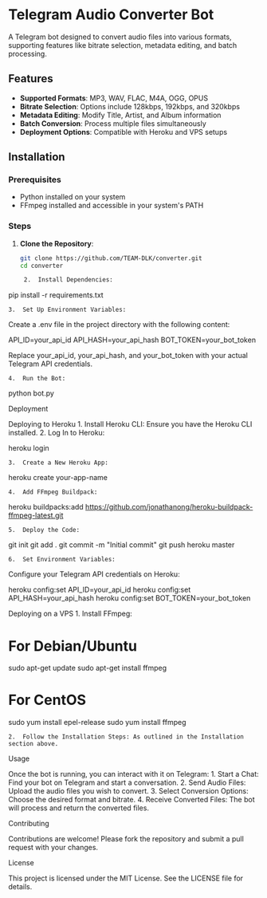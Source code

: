 # Telegram Audio Converter Bot

A Telegram bot designed to convert audio files into various formats, supporting features like bitrate selection, metadata editing, and batch processing.

## Features

- **Supported Formats**: MP3, WAV, FLAC, M4A, OGG, OPUS
- **Bitrate Selection**: Options include 128kbps, 192kbps, and 320kbps
- **Metadata Editing**: Modify Title, Artist, and Album information
- **Batch Conversion**: Process multiple files simultaneously
- **Deployment Options**: Compatible with Heroku and VPS setups

## Installation

### Prerequisites

- Python installed on your system
- FFmpeg installed and accessible in your system's PATH

### Steps

1. **Clone the Repository**:

   ```bash
   git clone https://github.com/TEAM-DLK/converter.git
   cd converter

	2.	Install Dependencies:

pip install -r requirements.txt


	3.	Set Up Environment Variables:
Create a .env file in the project directory with the following content:

API_ID=your_api_id
API_HASH=your_api_hash
BOT_TOKEN=your_bot_token

Replace your_api_id, your_api_hash, and your_bot_token with your actual Telegram API credentials.

	4.	Run the Bot:

python bot.py



Deployment

Deploying to Heroku
	1.	Install Heroku CLI: Ensure you have the Heroku CLI installed.
	2.	Log In to Heroku:

heroku login


	3.	Create a New Heroku App:

heroku create your-app-name


	4.	Add FFmpeg Buildpack:

heroku buildpacks:add https://github.com/jonathanong/heroku-buildpack-ffmpeg-latest.git


	5.	Deploy the Code:

git init
git add .
git commit -m "Initial commit"
git push heroku master


	6.	Set Environment Variables:
Configure your Telegram API credentials on Heroku:

heroku config:set API_ID=your_api_id
heroku config:set API_HASH=your_api_hash
heroku config:set BOT_TOKEN=your_bot_token



Deploying on a VPS
	1.	Install FFmpeg:

# For Debian/Ubuntu
sudo apt-get update
sudo apt-get install ffmpeg

# For CentOS
sudo yum install epel-release
sudo yum install ffmpeg


	2.	Follow the Installation Steps: As outlined in the Installation section above.

Usage

Once the bot is running, you can interact with it on Telegram:
	1.	Start a Chat: Find your bot on Telegram and start a conversation.
	2.	Send Audio Files: Upload the audio files you wish to convert.
	3.	Select Conversion Options: Choose the desired format and bitrate.
	4.	Receive Converted Files: The bot will process and return the converted files.

Contributing

Contributions are welcome! Please fork the repository and submit a pull request with your changes.

License

This project is licensed under the MIT License. See the LICENSE file for details.

